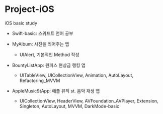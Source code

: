 # Project-iOS
iOS basic study

* Swift-basic: 스위프트 언어 공부

* MyAlbum: 사진을 띄어주는 앱
  - UIAlert, 기본적인 Method 작성

* BountyListApp: 원피스 현상금 랭킹 앱
  - UITableView, UICollectionView, Animation, AutoLayout, Refactoring_MVVM

* AppleMusicStApp: 애플 뮤직 st. 음악 재생 앱
  - UICollectionView, HeaderView, AVFoundation_AVPlayer, Extension, Singleton, AutoLayout, MVVM, DarkMode-basic 

